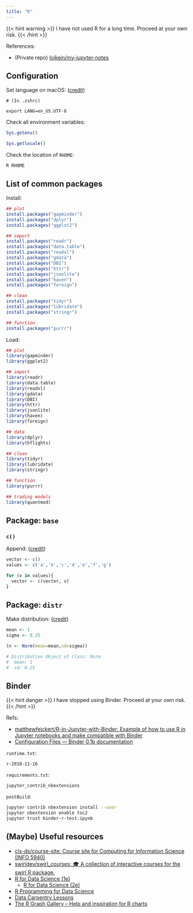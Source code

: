 ```yaml
---
title: "R"
---
```


{{< hint warning >}}
I have not used R for a long time. Proceed at your own risk.
{{< /hint >}}

References:

- \(Private repo\) [loikein/my-jupyter-notes](https://github.com/loikein/my-jupyter-notes/tree/master/datacamp--data-science)

## Configuration

Set language on macOS: \([credit](https://stat.ethz.ch/R-manual/R-devel/library/base/html/EnvVar.html)\)

```shell
# (In .zshrc)

export LANG=en_US.UTF-8
```

Check all environment variables:

```r
Sys.getenv()

Sys.getlocale()
```

Check the location of `RHOME`:

```shell
R RHOME
```

## List of common packages

Install:

```r
## plot
install.packages("gapminder")
install.packages("dplyr")
install.packages("ggplot2")

## import
install.packages("readr")
install.packages("data.table")
install.packages("readxl")
install.packages("gdata")
install.packages("DBI")
install.packages("httr")
install.packages("jsonlite")
install.packages("haven")
install.packages("foreign")

## clean
install.packages("tidyr")
install.packages("lubridate")
install.packages("stringr")

## function
install.packages("purrr")
```

Load:

```r
## plot
library(gapminder)
library(ggplot2)

## import
library(readr)
library(data.table)
library(readxl)
library(gdata)
library(DBI)
library(httr)
library(jsonlite)
library(haven)
library(foreign)

## data
library(dplyr)
library(hflights)

## clean
library(tidyr)
library(lubridate)
library(stringr)

## function
library(purrr)

## trading models
library(quantmod)
```

## Package: `base`

### `c()`

Append: \([credit](https://stackoverflow.com/a/22235924/10668706)\)

```r
vector <- c()
values <- c('a','b','c','d','e','f','g')

for (v in values){
  vector <- c(vector, v)
}
```

## Package: `distr`

Make distribution: \([credit](https://cran.r-project.org/web/packages/distr/vignettes/newDistributions-knitr.pdf)\)

```r
mean <- 1
sigma <- 0.25

(n <- Norm(mean=mean,sd=sigma))

# Distribution Object of Class: Norm
#  mean: 1
#  sd: 0.25
```

## Binder

{{< hint danger >}}
I have stopped using Binder. Proceed at your own risk.
{{< /hint >}}

Refs:

- [matthewfeickert/R-in-Jupyter-with-Binder: Example of how to use R in Jupyter notebooks and make compatible with Binder](https://github.com/matthewfeickert/R-in-Jupyter-with-Binder)
- [Configuration Files — Binder 0.1b documentation](https://mybinder.readthedocs.io/en/latest/using/config_files.html)

`runtime.txt`:

```text
r-2018-11-16
```

`requirements.txt`:

```text
jupyter_contrib_nbextensions
```

`postBuild`:

```sh
jupyter contrib nbextension install --user
jupyter nbextension enable toc2
jupyter trust binder-r-test.ipynb
```

## \(Maybe\) Useful resources

- [cis-ds/course-site: Course site for Computing for Information Science (INFO 5940)](https://github.com/cis-ds/course-site)
- [swirldev/swirl_courses: :mortar_board: A collection of interactive courses for the swirl R package.](https://github.com/swirldev/swirl_courses#swirl-courses)
- [R for Data Science (1e)](https://r4ds.had.co.nz/index.html)
  + [R for Data Science (2e)](https://r4ds.hadley.nz/)
- [R Programming for Data Science](https://bookdown.org/rdpeng/rprogdatascience/)
- [Data Carpentry Lessons](https://datacarpentry.org/lessons/)
- [The R Graph Gallery – Help and inspiration for R charts](https://r-graph-gallery.com/index.html)
